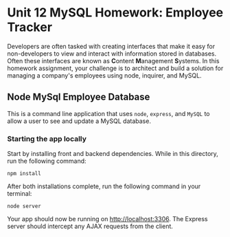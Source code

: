 
# Unit 12 MySQL Homework: Employee Tracker

Developers are often tasked with creating interfaces that make it easy for non-developers to view and interact with information stored in databases. Often these interfaces are known as **C**ontent **M**anagement **S**ystems. In this homework assignment, your challenge is to architect and build a solution for managing a company's employees using node, inquirer, and MySQL.

## Node MySql Employee Database 

This is a command line application that uses `node`, `express`, and `MySQL` to allow a user to see and update a MySQL database. 

### Starting the app locally

Start by installing front and backend dependencies. While in this directory, run the following command:

```
npm install
```

After both installations complete, run the following command in your terminal:

```
node server
```

Your app should now be running on <http://localhost:3306>. The Express server should intercept any AJAX requests from the client.





